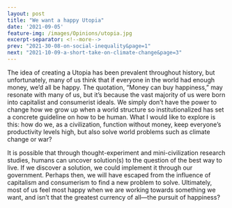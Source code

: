 ```yaml
---
layout: post
title: "We want a happy Utopia"
date: '2021-09-05'
feature-img: /images/Opinions/utopia.jpg
excerpt-separator: <!--more-->
prev: "2021-30-08-on-social-inequality&page=1"
next: "2021-10-09-a-short-take-on-climate-change&page=3"
---
```

The idea of creating a Utopia has been prevalent throughout history, but unfortunately, many of us think that if everyone in the world had enough money, we’d all be happy. The quotation, “Money can buy happiness,” may resonate with many of us, but it’s because the vast majority of us were born into capitalist and consumerist ideals. We simply don’t have the power to change how we grow up when a world structure so institutionalized has set a concrete guideline on how to be human. What I would like to explore is this: how do we, as a civilization, function without money, keep everyone’s productivity levels high, but also solve world problems such as climate change or war?

It is possible that through thought-experiment and mini-civilization research studies, humans can uncover solution(s) to the question of the best way to live. If we discover a solution, we could implement it through our government. Perhaps then, we will have escaped from the influence of capitalism and consumerism to find a new problem to solve. Ultimately, most of us feel most happy when we are working towards something we want, and isn’t that the greatest currency of all—the pursuit of happiness?
